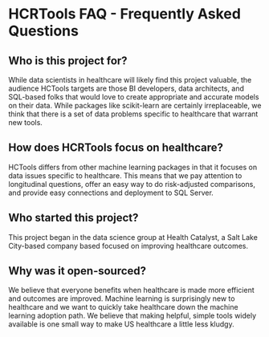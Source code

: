 # HCRTools FAQ - Frequently Asked Questions

## Who is this project for?

While data scientists in healthcare will likely find this project valuable, the audience HCTools targets are those BI developers, data architects, and SQL-based folks that would love to create appropriate and accurate models on their data. While packages like scikit-learn are certainly irreplaceable, we think that there is a set of data problems specific to healthcare that warrant new tools.

## How does HCRTools focus on healthcare?
 
HCTools differs from other machine learning packages in that it focuses on data issues specific to healthcare. This means that we pay attention to longitudinal questions, offer an easy way to do risk-adjusted comparisons, and provide easy connections and deployment to SQL Server.

## Who started this project?

This project began in the data science group at Health Catalyst, a Salt Lake City-based company based focused on improving healthcare outcomes.

## Why was it open-sourced?

We believe that everyone benefits when healthcare is made more efficient and outcomes are improved. Machine learning is surprisingly new to healthcare and we want to quickly take healthcare down the machine learning adoption path. We believe that making helpful, simple tools widely available is one small way to make US healthcare a little less kludgy. 


